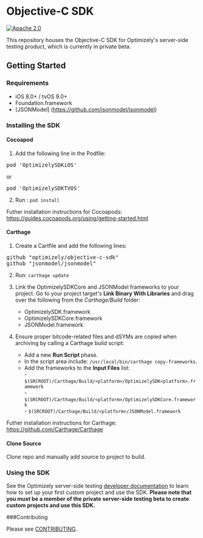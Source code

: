 # Objective-C SDK
[![Apache 2.0](https://img.shields.io/github/license/nebula-plugins/gradle-extra-configurations-plugin.svg)](http://www.apache.org/licenses/LICENSE-2.0)

This repository houses the Objective-C SDK for Optimizely's server-side testing product, which is currently in private beta.

## Getting Started

### Requirements
* iOS 8.0+ / tvOS 9.0+
* Foundation.framework
* [JSONModel] (https://github.com/jsonmodel/jsonmodel)

### Installing the SDK

#### Cocoapod 
1. Add the following line in the Podfile:
<pre>pod 'OptimizelySDKiOS'</pre> or <pre>pod 'OptimizelySDKTVOS'</pre>

2. Run : ``` pod install ```

Futher installation instructions for Cocoapods: https://guides.cocoapods.org/using/getting-started.html

#### Carthage
1. Create a Cartfile and add the following lines:
<pre>github "optimizely/objective-c-sdk"
github "jsonmodel/jsonmodel"</pre>

2. Run: ``` carthage update ```

3. Link the OptimizelySDKCore and JSONModel frameworks to your project. Go to your project target's **Link Binary With Libraries** and drag over the following from the _Carthage/Build_ folder:  
      * OptimizelySDK<platform>.framework<br/> 
      * OptimizelySDKCore.framework<br/>
      * JSONModel.framework<br/>
      
4. Ensure proper bitcode-related files and dSYMs are copied when archiving by calling a Carthage build script:
      - Add a new **Run Script** phase. 
      - In the script area include: 
        ```/usr/local/bin/carthage copy-frameworks```. 
      - Add the frameworks to the **Input Files** list:<br/>
            - ```$(SRCROOT)/Carthage/Build/<platform>/OptimizelySDK<platform>.framework```<br/>
            - ```$(SRCROOT)/Carthage/Build/<platform>/OptimizelySDKCore.framework```<br/>
            - ```$(SRCROOT)/Carthage/Build/<platform>/JSONModel.framework```<br/>

Futher installation instructions for Carthage: https://github.com/Carthage/Carthage

#### Clone Source
Clone repo and manually add source to project to build. 

### Using the SDK

See the Optimizely server-side testing [developer documentation](http://developers.optimizely.com/server/) to learn how to set
up your first custom project and use the SDK. **Please note that you must be a member of the private server-side testing beta to create custom
projects and use this SDK.**

###Contributing

Please see [CONTRIBUTING](CONTRIBUTING.md).

